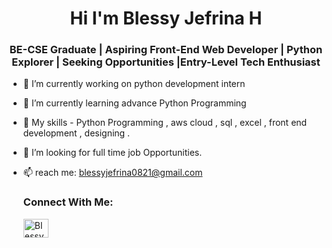 <h1 align="center">  Hi I'm Blessy Jefrina H </h1>
<h3 align="center"> BE-CSE Graduate | Aspiring Front-End Web Developer | Python Explorer | Seeking Opportunities |Entry-Level Tech Enthusiast </h3>


- 🔭 I’m currently working on python development intern

- 🌱 I’m currently learning advance Python Programming

- 👯 My skills - Python Programming , aws cloud , sql , excel ,  front end development , designing .

- 🤔 I’m looking for full time job Opportunities.

- 📫 reach me: blessyjefrina0821@gmail.com

  <h3 align="left"> Connect With Me:</h3>
  <p align="left">
  <a href="https://www.linkedin.com/in/blessyjefrina/" target="blank"><img align="center" src="https://raw.githubusercontent.com/rahuldkjain/github-profile-readme-generator/master/src/images/icons/Social/linked-in-alt.svg" alt="Blessy Jefrina H" height="30" width="40" /></a>
  </p>
 



